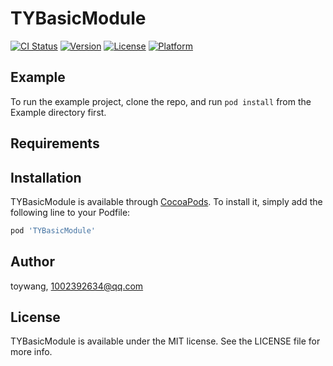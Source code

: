 # TYBasicModule

[![CI Status](https://img.shields.io/travis/toywang/TYBasicModule.svg?style=flat)](https://travis-ci.org/toywang/TYBasicModule)
[![Version](https://img.shields.io/cocoapods/v/TYBasicModule.svg?style=flat)](https://cocoapods.org/pods/TYBasicModule)
[![License](https://img.shields.io/cocoapods/l/TYBasicModule.svg?style=flat)](https://cocoapods.org/pods/TYBasicModule)
[![Platform](https://img.shields.io/cocoapods/p/TYBasicModule.svg?style=flat)](https://cocoapods.org/pods/TYBasicModule)

## Example

To run the example project, clone the repo, and run `pod install` from the Example directory first.

## Requirements

## Installation

TYBasicModule is available through [CocoaPods](https://cocoapods.org). To install
it, simply add the following line to your Podfile:

```ruby
pod 'TYBasicModule'
```

## Author

toywang, 1002392634@qq.com

## License

TYBasicModule is available under the MIT license. See the LICENSE file for more info.
